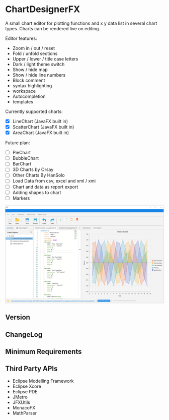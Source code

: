 # ChartDesignerFX
A small chart editor for plotting functions and x y data list in several chart types.
Charts can be rendered live on editing.

Editor features:
* Zoom in / out / reset
* Fold / unfold sections
* Upper / lower / title case letters
* Dark / light theme switch
* Show / hide map
* Show / hide line numbers
* Block comment 
* syntax highlighting
* workspace
* Autocompletion
* templates

Currently supported charts:
- [x] LineChart (JavaFX built in)
- [x] ScatterChart (JavaFX built in)
- [x] AreaChart (JavaFX built in)

Future plan:
- [ ] PieChart
- [ ] BubbleChart
- [ ] BarChart
- [ ] 3D Charts by Orsay
- [ ] Other Charts By HanSolo
- [ ] Load Data from csv, excel and xml / xmi
- [ ] Chart and data as report export
- [ ] Adding shapes to chart
- [ ] Markers

![Application](https://github.com/chqu1012/ChartDesignerFX/blob/main/ChartDesignerFX/resources/01_app.PNG)  


## Version

## ChangeLog

## Minimum Requirements

## Third Party APIs
* Eclipse Modelling Framework
* Eclipse Xcore
* Eclipse PDE
* JMetro
* JFXUtils
* MonacoFX
* MathParser

